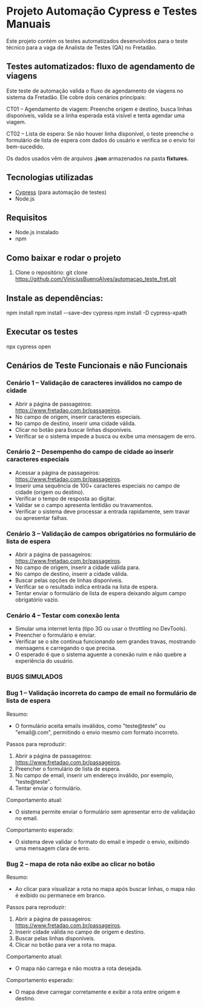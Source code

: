# Projeto Automação Cypress e Testes Manuais

Este projeto contém os testes automatizados desenvolvidos para o teste técnico para a vaga de Analista de Testes (QA) no Fretadão.

## Testes automatizados: fluxo de agendamento de viagens
Este teste de automação valida o fluxo de agendamento de viagens no sistema da Fretadão. Ele cobre dois cenários principais:

CT01 – Agendamento de viagem: Preenche origem e destino, busca linhas disponíveis, valida se a linha esperada está visível e tenta agendar uma viagem.

CT02 – Lista de espera: Se não houver linha disponível, o teste preenche o formulário de lista de espera com dados do usuário e verifica se o envio foi bem-sucedido.

Os dados usados vêm de arquivos **.json** armazenados na pasta **fixtures.**

## Tecnologias utilizadas
- [Cypress](https://www.cypress.io/) (para automação de testes)
- Node.js

## Requisitos
- Node.js instalado
- npm

## Como baixar e rodar o projeto
1. Clone o repositório:
git clone https://github.com/ViniciusBuenoAlves/automacao_teste_fret.git

## Instale as dependências:
npm install
npm install --save-dev cypress
npm install -D cypress-xpath

## Executar os testes 
npx cypress open

## Cenários de Teste Funcionais e não Funcionais

### Cenário 1 – Validação de caracteres inválidos no campo de cidade
- Abrir a página de passageiros: https://www.fretadao.com.br/passageiros.  
- No campo de origem, inserir caracteres especiais.
- No campo de destino, inserir uma cidade válida. 
- Clicar no botão para buscar linhas disponíveis. 
- Verificar se o sistema impede a busca ou exibe uma mensagem de erro.  

### Cenário 2 – Desempenho do campo de cidade ao inserir caracteres especiais
- Acessar a página de passageiros: https://www.fretadao.com.br/passageiros.
- Inserir uma sequência de 100+ caracteres especiais no campo de cidade (origem ou destino).
- Verificar o tempo de resposta ao digitar.
- Validar se o campo apresenta lentidão ou travamentos.
- Verificar o sistema deve processar a entrada rapidamente, sem travar ou apresentar falhas.

### Cenário 3 – Validação de campos obrigatórios no formulário de lista de espera
- Abrir a página de passageiros: https://www.fretadao.com.br/passageiros.  
- No campo de origem, inserir a cidade válida para.  
- No campo de destino, inserir a cidade válida.  
- Buscar pelas opções de linhas disponíveis.  
- Verificar se o resultado indica entrada na lista de espera.  
- Tentar enviar o formulário de lista de espera deixando algum campo obrigatório vazio.  

### Cenário 4 – Testar com conexão lenta
- Simular uma internet lenta (tipo 3G ou usar o throttling no DevTools).
- Preencher o formulário e enviar.
- Verificar se o site continua funcionando sem grandes travas, mostrando mensagens e carregando o que precisa.
- O esperado é que o sistema aguente a conexão ruim e não quebre a experiência do usuário.


### BUGS SIMULADOS

### Bug 1 – Validação incorreta do campo de email no formulário de lista de espera
Resumo:
- O formulário aceita emails inválidos, como "teste@teste" ou "email@.com", permitindo o envio mesmo com formato incorreto.

Passos para reproduzir:
1. Abrir a página de passageiros: https://www.fretadao.com.br/passageiros.
2. Preencher o formulário de lista de espera.
3. No campo de email, inserir um endereço inválido, por exemplo, "teste@teste".
4. Tentar enviar o formulário.

Comportamento atual:
- O sistema permite enviar o formulário sem apresentar erro de validação no email.

Comportamento esperado:
- O sistema deve validar o formato do email e impedir o envio, exibindo uma mensagem clara de erro.

### Bug 2 – mapa de rota não exibe ao clicar no botão
Resumo:
- Ao clicar para visualizar a rota no mapa após buscar linhas, o mapa não é exibido ou permanece em branco.

Passos para reproduzir:
1. Abrir a página de passageiros: https://www.fretadao.com.br/passageiros.
2. Inserir cidade válida no campo de origem e destino.
3. Buscar pelas linhas disponíveis.
4. Clicar no botão para ver a rota no mapa.

Comportamento atual:
- O mapa não carrega e não mostra a rota desejada.

Comportamento esperado:
- O mapa deve carregar corretamente e exibir a rota entre origem e destino.
